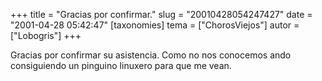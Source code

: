 +++
title = "Gracias por confirmar."
slug = "20010428054247427"
date = "2001-04-28 05:42:47"
[taxonomies]
tema = ["ChorosViejos"]
autor = ["Lobogris"]
+++

Gracias por confirmar su asistencia. Como no nos conocemos ando
consiguiendo un pinguino linuxero para que me vean.

